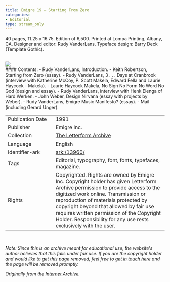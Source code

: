 ```yaml
---
title: Emigre 19 – Starting From Zero
categories:
- Editorial
type: stream_only
---
```

40 pages, 11.25 x 16.75. Edition of 6,500. Printed at Lompa Printing, Albany, CA. Designer and editor: Rudy VanderLans. Typeface design: Barry Deck (Template Gothic).
<!-- more -->
<br>
<a href="https://archive.org/details/LFAEmigre0019"><img src="https://archive.org/download/LFAEmigre0019/LFA_Emigre_0019_001.jpg "></a>
<br>
#### Contents:
- Rudy VanderLans, Introduction.
- Keith Robertson, Starting from Zero (essay).
- Rudy VanderLans, 3 . . . Days at Cranbrook (interview with Katherine McCoy, P. Scott Makela, Edward Fella and Laurie Haycock - Makela).
- Laurie Haycock Makela, No Sign No Form No Word No God (design and essay).
- Rudy VanderLans, interview with Henk Elenga of Hard Werken.
- John Weber, Design Nirvana (essay with projects by Weber).
- Rudy VanderLans, Emigre Music Manifesto? (essay).
- Mail (including Gerard Unger).

<table>
  <tr>
    <td style="width:30%">Publication Date</td>
    <td>1991</td>
  </tr>
  <tr>
    <td style="width:30%">Publisher</td>
    <td>Emigre Inc.</td>
  </tr>
  <tr>
    <td style="width:30%">Collection</td>
    <td><a href="https://letterformarchive.org">The Letterform Archive</a></td>
  </tr>
  <tr>
    <td style="width:30%">Language</td>
    <td>English</td>
  </tr>
  <tr>
    <td style="width:30%">Identifier-ark</td>
    <td><a href="https://archive.org/details/LFAEmigre0019">ark:/13960/</a></td>
  </tr>
  <tr>
    <td style="width:30%">Tags</td>
    <td>Editorial, typography, font, fonts, typefaces, magazine.</td>
  </tr>
  <tr>
    <td style="width:30%">Rights</td>
    <td>Copyrighted. Rights are owned by Emigre Inc. Copyright holder has given Letterform Archive permission to provide access to the digitized work online. Transmission or reproduction of materials protected by copyright beyond that allowed by fair use requires written permission of the Copyright Holder. Responsibility for any use rests exclusively with the user.</td>
  </tr>
</table>
<br>

_Note: Since this is an archive meant for educational use, the website's author believes that this falls under fair use. If you are the copyright holder and would like to get this page removed, feel free to [get in touch here](https://marier.design/about) and the page will be removed promptly._

_Originally from the [Internet Archive](https://archive.org/details/LFAEmigre0019/)._
